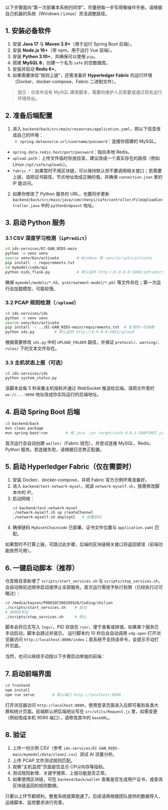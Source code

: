 以下步骤面向“第一次部署本系统的同学”，尽量把每一步写得像操作手册。请根据自己机器的系统（Windows / Linux）灵活调整路径。

## 1. 安装必备软件
1. 安装 **Java 17** 与 **Maven 3.9+**（用于运行 Spring Boot 后端）。  
2. 安装 **Node.js 16+**（带 npm，用于运行 Vue 前端）。  
3. 安装 **Python 3.10+**，并确保可以使用 `pip`。  
4. 搭建 **MySQL 8**，创建一个名为 `safe` 的空数据库。  
5. 安装并启动 **Redis 6+**。  
6. 如果需要体验“规则上链”，还需准备好 **Hyperledger Fabric** 的运行环境（Docker、docker-compose、Fabric 二进制文件）。

> 提示：仓库中没有 MySQL 建表脚本，需要向维护人员索要或通过现有运行环境导出。

## 2. 准备后端配置
1. 进入 `backend/back/src/main/resources/application.yaml`，把以下信息改成自己的环境：  
   - `spring.datasource.url/username/password`：连接你搭建的 MySQL。  
  - `spring.data.redis.host/port/password`：指向本地 Redis。  
  - `upload.path`：上传文件临时存放目录，建议改成一个真实存在的路径（例如 Linux `/opt/safe/uploads`）。  
  - `fabric.*`：如果暂时不用区块链，可以保持默认但不要调用相关接口；若需要上链，请把证书路径、节点地址改成正确的值，并确保 `connection.json` 里的 IP 能访问。

2. 如果你修改了 Python 服务的 URL，也要同步更新 `backend/back/src/main/java/com/chenyi/safe/controller/FileUploadController.java` 中的 `pythonEndpoint` 地址。

## 3. 启动 Python 服务
### 3.1 CSV 深度学习检测（`ipPredict`）
```bash
cd ids-services/EC-GAN_NIDS-main
python -m venv venv
source venv/bin/activate        # Windows 用 venv\Scripts\activate
pip install -r requirements.txt
cd mymodel/code/api
python nids_flask.py            # 默认监听 http://0.0.0.0:5000/ipPredict
```

确保 `mymodel/models/*.h5`、`pretreatment-model/*.pkl` 等文件存在；第一次运行会加载模型，可能较慢。

### 3.2 PCAP 规则检测（`/upload`）
```bash
cd ids-services/ids
python -m venv venv
source venv/bin/activate
pip install -r ../EC-GAN_NIDS-main/requirements.txt  # 复用同一份依赖
python ids.py         # 默认监听 http://0.0.0.0:5001/upload
```

根据需要修改 `ids.py` 中的 `UPLOAD_FOLDER` 路径，并保证 `protocol/`、`warning/`、`rules/` 下的文本文件存在。

### 3.3 主机状态上报（可选）
```bash
cd ids-services/ids
python system_status.py
```

该脚本会每 5 秒采集主机指标并通过 WebSocket 推送给后端。请把文件里的 `ws://...:9090` 地址改成你实际运行的后端地址。

## 4. 启动 Spring Boot 后端
```bash
cd backend/back
mvn clean package
mvn spring-boot:run        # 或 java -jar target/safe-0.0.1-SNAPSHOT.jar
```

首次运行会自动创建 `wallet/`（Fabric 钱包），并尝试连接 MySQL、Redis、Python 服务。若连接失败，请根据日志修正配置。

## 5. 启动 Hyperledger Fabric（仅在需要时）
1. 安装 Docker、docker-compose，并把 Fabric 官方示例环境准备好。  
2. 进入 `backend/test-network-mysel`，阅读 `network-myself.sh`，按需修改脚本中的 IP。  
3. 启动网络：
   ```bash
   cd backend/test-network-mysel
   ./network-myself.sh up createChannel
   ./network-myself.sh deployCC   # 部署链码
   ```
4. 确保链码 `MyAssetChaincode` 已部署，证书文件位置与 `application.yaml` 匹配。

如果暂时不打算上链，可跳过此步骤，后端的区块链相关接口将返回错误（前端功能依然可用）。

## 6. 一键启动脚本（推荐）
仓库根目录新增了 `scripts/start_services.sh` 与 `scripts/stop_services.sh`，会自动按前述顺序启动或停止全部服务。首次运行需授予执行权限（已经执行过可略过）：
```bash
cd /media/kayson/F0001DC5001D9426/Coding/zhilian
./scripts/start_services.sh    # 启动
# 使用完毕后：
./scripts/stop_services.sh     # 停止
```
脚本会将日志写入 `logs/`，PID 存放在 `run/`，便于查看或排错。如果某个服务已手动启动，脚本会跳过并提示。
运行脚本约 10 秒后会自动调用 `xdg-open` 打开浏览器访问 `http://localhost:8080/index`；若系统不支持该命令，会提示手动打开页面。

当然，也可以继续手动按以下步骤启动单独的前端：

## 7. 启动前端界面
```bash
cd frontend
npm install
npm run serve        # 默认端口 http://localhost:8080
```

打开浏览器访问 `http://localhost:8080`，使用登录页面进入后即可看到各类大屏和统计页面。前端默认把后端地址写在 `src/utils/Request.js` 里，如需变更（例如改成本机 9090 端口），请修改其中的 `baseURL`。

## 8. 验证
1. 上传一份示例 CSV（参考 `ids-services/EC-GAN_NIDS-main/mymodel/data/clean2.csv`）测试 AI 流量分析。  
2. 上传 PCAP 文件测试规则匹配。  
3. 观察“主机监控”页面是否显示 CPU/内存等指标。  
4. 测试规则新增、关键字搜索、上链功能是否正常。  
5. 如果使用区块链，可在 `backend/back/wallet` 查看是否生成用户证书，或查询区块链返回的规则数据。

只要以上环节都顺利，整套系统就算跑通了。后续请再根据团队提供的数据导入、运维脚本、监控要求进行完善。
